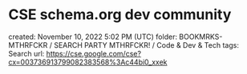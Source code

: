 # CSE schema.org dev community

created: November 10, 2022 5:02 PM (UTC)
folder: BOOKMRKS-MTHRFCKR / SEARCH PARTY MTHRFCKR! / Code & Dev & Tech
tags: Search
url: https://cse.google.com/cse?cx=003736913799082383568%3Ac44bi0_xxek